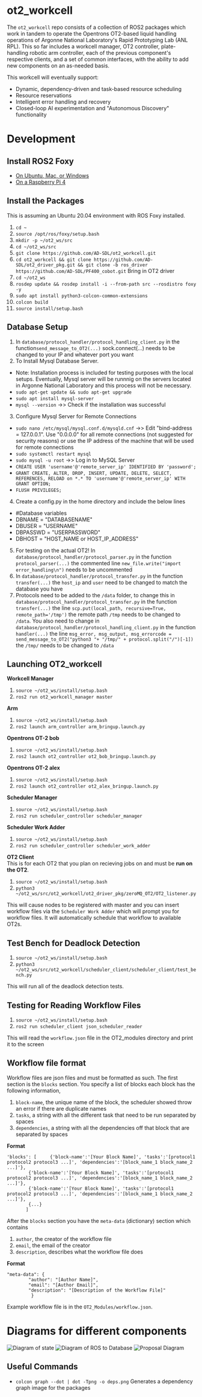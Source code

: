 # ot2_workcell

The `ot2_workcell` repo consists of a collection of ROS2 packages which work in tandem to operate the Opentrons OT2-based liquid handling operations of Argonne National Laboratory's Rapid Prototyping Lab (ANL RPL).
This so far includes a workcell manager, OT2 controller, plate-handling robotic arm controller, each of the previous component's respective clients, and a set of common interfaces, with the ability to add new components on an as-needed basis.

This workcell will eventually support:
* Dynamic, dependency-driven and task-based resource scheduling
* Resource reservations
* Intelligent error handling and recovery
* Closed-loop AI experimentation and "Autonomous Discovery" functionality

# Development

## Install ROS2 Foxy

* [On Ubuntu, Mac, or Windows](https://docs.ros.org/en/foxy/Installation.html)
* [On a Raspberry Pi 4](https://roboticsbackend.com/install-ros2-on-raspberry-pi/)

## Install the Packages

This is assuming an Ubuntu 20.04 environment with ROS Foxy installed.

1. `cd ~`
2. `source /opt/ros/foxy/setup.bash`
3. `mkdir -p ~/ot2_ws/src`
4. `cd ~/ot2_ws/src`
5. `git clone https://github.com/AD-SDL/ot2_workcell.git`
6. `cd ot2_workcell && git clone https://github.com/AD-SDL/ot2_driver_pkg.git && git clone -b ros_driver https://github.com/AD-SDL/PF400_cobot.git` Bring in OT2 driver
7. `cd ~/ot2_ws`
8. `rosdep update && rosdep install -i --from-path src --rosdistro foxy -y`
9. `sudo apt install python3-colcon-common-extensions`
10. `colcon build`
11. `source install/setup.bash`

## Database Setup 
1. In `database/protocol_handler/protocol_handling_client.py` in the function`send_message_to_OT2(...)` sock.connect(...) needs to be changed to your IP and whatever port you want 
2. To Install Mysql Database Server.
* Note: Installation process is included for testing purposes with the local setups. Eventually, Mysql server will be runnnig on the servers located in Argonne National Laboratory and this process will not be necessary. 
* `sudo apt-get update && sudo apt-get upgrade`
* `sudo apt install mysql-server`
* `mysql --version` ->> Check if the installation was successful
3. Configure Mysql Server for Remote Connections
* `sudo nano /etc/mysql/mysql.conf.d/mysqld.cnf` ->> Edit "bind-address = 127.0.0.1". Use "0.0.0.0" for all remote connections (not suggested for security reasons) or use the IP address of the machine that will be used for remote connections 
* `sudo systemctl restart mysql`
* `sudo mysql -u root` ->> Log in to MySQL Server
* `CREATE USER 'username'@'remote_server_ip' IDENTIFIED BY 'password';` 
* `GRANT CREATE, ALTER, DROP, INSERT, UPDATE, DELETE, SELECT, REFERENCES, RELOAD on *.* TO 'username'@'remote_server_ip' WITH GRANT OPTION;`
* `FLUSH PRIVILEGES;`
4. Create a config.py in the home directory and include the below lines
* #Database variables
* DBNAME = "DATABASENAME"
* DBUSER = "USERNAME"
* DBPASSWD = "USERPASSWORD"
* DBHOST = "HOST_NAME or HOST_IP_ADDRESS"
5. For testing on the actual OT2! In `database/protocol_handler/protocol_parser.py` in the function `protocol_parser(...)` the commented line `new_file.write("import error_handling\n")` needs to be uncommented 
6. In `database/protocol_handler/protocol_transfer.py` in the function `transfer(...)` the `host_ip` and `user` need to be changed to match the database you have 
7. Protocols need to be added to the `/data` folder, to change this in `database/protocol_handler/protocol_transfer.py` in the function `transfer(...)` the line `scp.put(local_path, recursive=True, remote_path='/tmp')` the remote path `/tmp` needs to be changed to `/data`. You also need to change in `database/protocol_handler/protocol_handling_client.py` in the function `handler(...)` the line `msg_error, msg_output, msg_errorcode = send_message_to_OT2("python3 "+ "/tmp/" + protocol.split("/")[-1])` the `/tmp/` needs to be changed to `/data`

## Launching OT2_workcell

**Workcell Manager**
1. `source ~/ot2_ws/install/setup.bash`
2. `ros2 run ot2_workcell_manager master`

**Arm**
1. `source ~/ot2_ws/install/setup.bash`
2. `ros2 launch arm_controller arm_bringup.launch.py`

**Opentrons OT-2 bob**
1. `source ~/ot2_ws/install/setup.bash`
2. `ros2 launch ot2_controller ot2_bob_bringup.launch.py`

**Opentrons OT-2 alex**
1. `source ~/ot2_ws/install/setup.bash`
2. `ros2 launch ot2_controller ot2_alex_bringup.launch.py`

**Scheduler Manager**
1. `source ~/ot2_ws/install/setup.bash`
2. `ros2 run scheduler_controller scheduler_manager`

**Scheduler Work Adder**
1. `source ~/ot2_ws/install/setup.bash`
2. `ros2 run scheduler_controller scheduler_work_adder`

**OT2 Client**  
This is for each OT2 that you plan on recieving jobs on and must be **run on the OT2**.
1. `source ~/ot2_ws/install/setup.bash`
2. `python3 ~/ot2_ws/src/ot2_workcell/ot2_driver_pkg/zeroMQ_OT2/OT2_listener.py`

This will cause nodes to be registered with master and you can insert workflow files via the `Scheduler Work Adder` which will prompt you for workflow files. It will automatically schedule 
that workflow to available OT2s.

## Test Bench for Deadlock Detection 
1. `source ~/ot2_ws/install/setup.bash`
2. `python3 ~/ot2_ws/src/ot2_workcell/scheduler_client/scheduler_client/test_bench.py`

This will run all of the deadlock detection tests.

## Testing for Reading Workflow Files
1. `source ~/ot2_ws/install/setup.bash`
2. `ros2 run scheduler_client json_scheduler_reader`  

This will read the `workflow.json` file in the OT2_modules directory and print it to the screen 

## Workflow file format 

Workflow files are json files and must be formatted as such. The first section is the `blocks` section. You specify a list of blocks each block has the following information, 
1. `block-name`, the unique name of the block, the scheduler showed throw an error if there are duplicate names
2. `tasks`, a string with all the different task that need to be run separated by spaces 
3. `dependencies`, a string with all the dependencies off that block that are separated by spaces  

**Format** 
```
'blocks': [ 	{'block-name':'[Your Block Name]', 'tasks':'[protocol1 protocol2 protocol3 ...]', 'dependencies':'[block_name_1 block_name_2 ...]'},
		{'block-name':'[Your Block Name]', 'tasks':'[protocol1 protocol2 protocol3 ...]', 'dependencies':'[block_name_1 block_name_2 ...]'},
		{'block-name':'[Your Block Name]', 'tasks':'[protocol1 protocol2 protocol3 ...]', 'dependencies':'[block_name_1 block_name_2 ...]'},
		{...}
	   ]
```

After the `blocks` section you have the `meta-data` (dictionary) section which contains 
1. `author`, the creator of the workflow file
2. `email`, the email of the creator 
3. `description`, describes what the workflow file does  

**Format**
```
"meta-data": {
		"author": "[Author Name]",
		"email": "[Author Email]", 
		"description": "[Description of the Workflow File]"
	     }    
```  
Example workflow file is in the `OT2_Modules/workflow.json`.

# Diagrams for different components
![Diagram of state](https://raw.githubusercontent.com/AD-SDL/ot2_workcell/master/Diagrams/stateot2_diagram.png)
![Diagram of ROS to Database](https://raw.githubusercontent.com/AD-SDL/ot2_workcell/master/Diagrams/protocol_handling_diagram.png)
![Proposal Diagram](https://raw.githubusercontent.com/AD-SDL/ot2_workcell/master/Diagrams/Proposal.png)


## Useful Commands 
* `colcon graph --dot | dot -Tpng -o deps.png` Generates a dependency graph image for the packages
